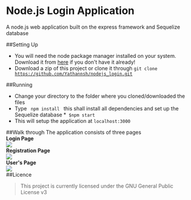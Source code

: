 # Node.js Login Application
A node.js web application built on the express framework and  Sequelize database

##Setting Up
* You will need the node package manager installed on your system. Download it from [here](https://nodejs.org/en/download/) if you don't have it already!
* Download a zip of this project or clone it through <code>git clone https://github.com/Yathannsh/nodejs_login.git</code>

##Running 
* Change your directory to the folder where you cloned/downloaded the files
* Type <code> npm install </code> this shall install all dependencies and set up the Sequelize database
*<code> $npm start</code>
* This will setup the application at <code>localhost:3000</code>

##Walk through
The application consists of three pages<br>
<b>Login Page</b><br>
<img src= "https://raw.githubusercontent.com/Yathannsh/nodejs_login/master/screenshots/1.PNG"><br>
<b>Registration Page</b><br>
<img src= "https://raw.githubusercontent.com/Yathannsh/nodejs_login/master/screenshots/2.PNG"><br>
<b>User's Page</b><br>
<img src= "https://raw.githubusercontent.com/Yathannsh/nodejs_login/master/screenshots/3.PNG"><br>
##Licence 
>This project is currently licensed under the GNU General Public License v3
